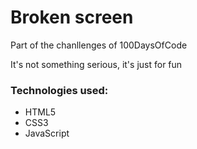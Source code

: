 <h1>Broken screen</h1>
<p>Part of the chanllenges of 100DaysOfCode</p>
<p>It's not something serious, it's just for fun</p>

<h3>Technologies used:</h3>
<ul>
<li>HTML5</li>
<li>CSS3</li>
<li>JavaScript</li>
</ul>
